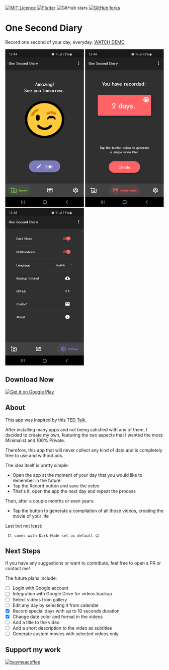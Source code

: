 [![MIT Licence](https://badges.frapsoft.com/os/mit/mit.svg?v=103)](https://opensource.org/licenses/mit-license.php)
[![Flutter](https://img.shields.io/badge/Made%20with-Flutter-blue.svg)](https://flutter.dev/)
![GitHub stars](https://img.shields.io/github/stars/KyleKun/one_second_diary?style=flat)
[![GitHub forks](https://img.shields.io/github/forks/KyleKun/one_second_diary?style=flat)](https://github.com/KyleKun/one_second_diary/fork)

# One Second Diary

Record one second of your day, everyday. [WATCH DEMO](https://youtu.be/aufjN9URLFI)

<img src="/screenshots/Screenshot_1.png" width="250" height="500"> <img src="/screenshots/Screenshot_2.png" width="250" height="500"> <img src="/screenshots/Screenshot_3.png" width="250" height="500">

## Download Now

<a href='https://play.google.com/store/apps/details?id=com.kylekun.one_second_diary&pcampaignid=pcampaignidMKT-Other-global-all-co-prtnr-py-PartBadge-Mar2515-1'><img alt='Get it on Google Play' src='https://play.google.com/intl/en_us/badges/static/images/badges/en_badge_web_generic.png'/></a>


## About

This app was inspired by this [TED Talk](https://www.ted.com/talks/cesar_kuriyama_one_second_every_day).

After installing many apps and not being satisfied with any of them, I decided to create my own, featuring the two aspects that I wanted the most: Minimalist and 100% Private. 

Therefore, this app that will never collect any kind of data and is completely free to use and without ads. 

The idea itself is pretty simple:
 - Open the app at the moment of your day that you would like to remember in the future
 - Tap the Record button and save the video
 - That's it, open the app the next day and repeat the process

Then, after a couple months or even years:
 - Tap the button to generate a compilation of all those videos, creating the movie of your life


Last but not least:
  ```
   It comes with Dark Mode set as default 😉
  ```


## Next Steps

If you have any suggestions or want to contribute, feel free to open a PR or contact me!

The future plans include:

- [ ] Login with Google account
- [ ] Integration with Google Drive for videos backup
- [ ] Select videos from gallery
- [ ] Edit any day by selecting it from calendar
- [X] Record special days with up to 10 seconds duration
- [X] Change date color and format in the videos
- [ ] Add a title to the video 
- [ ] Add a short description to the video as subtitles
- [ ] Generate custom movies with selected videos only

## Support my work

[![buymeacoffee](https://user-images.githubusercontent.com/835641/60540201-fcd7fa00-9ce4-11e9-87ec-1e98568e9f58.png)](https://www.buymeacoffee.com/kylekun)